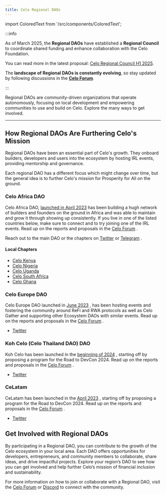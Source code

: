 ```yaml
---
title: Celo Regional DAOs
---
```


import ColoredText from '/src/components/ColoredText';

:::info

As of March 2025, the **Regional DAOs** have established a **Regional Council** to coordinate shared funding and enhance collaboration with the Celo Foundation.

You can read more in the latest proposal: [Celo Regional Council H1 2025](https://forum.celo.org/t/celo-regional-council-h1-2025/10063).

The **landscape of Regional DAOs is constantly evolving**, so stay updated by following discussions in the **[Celo Forum](https://forum.celo.org/)**.

:::

Regional DAOs are community-driven organizations that operate autonomously, focusing on local development and empowering communities to use and build on Celo. Explore the many ways to get involved.

---

## How Regional DAOs Are Furthering Celo's Mission

Regional DAOs have been an essential part of Celo's growth. They onboard builders, developers and users into the ecosystem by hosting IRL events, providing mentorship and governance.

Each regional DAO has a different focus which might change over time, but the general idea is to further Celo's mission for Prosperity for All on the ground.

### Celo Africa DAO

Celo Africa DAO, <ColoredText>[launched in April 2023](https://forum.celo.org/t/celo-africa-dao-report-may-june-july/6385) </ColoredText> has been building a hugh network of builders and founders on the ground in Africa and was able to maintain and grow it through showing up consistently. If you live in one of the listed countries below, make sure to connect and to try joining one of the IRL events. Read up on the reports and proposals in the <ColoredText>[Celo Forum](https://forum.celo.org/u/celoafricadao/summary) </ColoredText>.

Reach out to the main DAO or the chapters on <ColoredText>[Twitter](https://x.com/CeloAfricaDao) </ColoredText> or <ColoredText>[Telegram](https://t.me/CeloAfrica) </ColoredText>.

#### Local Chapters

- [Celo Kenya](https://x.com/CeloKenya)
- [Celo Nigeria](https://x.com/CeloNigeria)
- [Celo Uganda](https://x.com/CeloUganda)
- [Celo South Africa](https://x.com/CeloSouthAfrica)
- [Celo Ghana](https://x.com/Celo_Ghana)

### Celo Europe DAO

Celo Europe DAO launched in <ColoredText>[June 2023](https://forum.celo.org/t/celo-europe-dao-s0-report/7050) </ColoredText>, has been hosting events and fostering the community around ReFi and RWA protocols as well as Celo Gather and supporting other Ecosystem DAOs with similar events. Read up on the reports and proposals in the <ColoredText>[Celo Forum](https://forum.celo.org/search?q=celo%20europe%20dao) </ColoredText>.

- [Twitter](https://x.com/CeloEurope)

### Koh Celo (Celo Thailand DAO) DAO

Koh Celo has been launched in the <ColoredText>[beginning of 2024](https://forum.celo.org/t/kohcelo-celo-thailand-dao-project-for-road-to-devcon-h1-2024-regional-dao-final/7402) </ColoredText>, starting off by proposing a program for the Road to DevCon 2024. Read up on the reports and proposals in the <ColoredText>[Celo Forum](https://forum.celo.org/search?q=KohCelo) </ColoredText>.

- [Twitter](https://x.com/KohCelo)

### CeLatam

CeLatam has been launched in the <ColoredText>[April 2023](https://forum.celo.org/t/celatam-season-0-report/7870) </ColoredText>, starting off by proposing a program for the Road to DevCon 2024. Read up on the reports and proposals in the <ColoredText>[Celo Forum](https://forum.celo.org/u/celatam/summary) </ColoredText>.

- [Twitter](https://x.com/KohCelo)

## Get Involved with Regional DAOs

By participating in a Regional DAO, you can contribute to the growth of the Celo ecosystem in your local area. Each DAO offers opportunities for developers, entrepreneurs, and community members to collaborate, share ideas, and drive impactful projects. Explore your region’s DAO to see how you can get involved and help further Celo’s mission of financial inclusion and sustainability.

For more information on how to join or collaborate with a Regional DAO, visit the <ColoredText>[Celo Forum](https://forum.celo.org/)</ColoredText> or <ColoredText>[Discord](https://discord.com/invite/celo) </ColoredText> to connect with the community.
